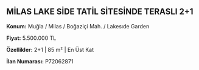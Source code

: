 ## MİLAS LAKE SİDE TATİL SİTESİNDE TERASLI 2+1

**Konum:** Muğla / Milas / Boğaziçi Mah. / Lakesıde Garden

**Fiyat:** 5.500.000 TL

**Özellikler:** 2+1 | 85 m² | En Üst Kat

**İlan Numarası:** P72062871
